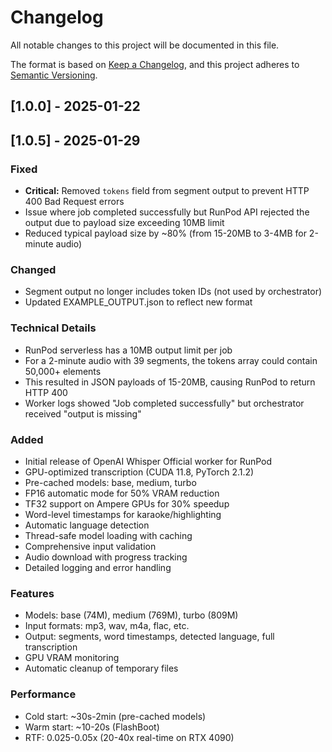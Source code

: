 # Changelog

All notable changes to this project will be documented in this file.

The format is based on [Keep a Changelog](https://keepachangelog.com/en/1.0.0/),
and this project adheres to [Semantic Versioning](https://semver.org/spec/v2.0.0.html).

## [1.0.0] - 2025-01-22
## [1.0.5] - 2025-01-29

### Fixed
- **Critical:** Removed `tokens` field from segment output to prevent HTTP 400 Bad Request errors
- Issue where job completed successfully but RunPod API rejected the output due to payload size exceeding 10MB limit
- Reduced typical payload size by ~80% (from 15-20MB to 3-4MB for 2-minute audio)

### Changed
- Segment output no longer includes token IDs (not used by orchestrator)
- Updated EXAMPLE_OUTPUT.json to reflect new format

### Technical Details
- RunPod serverless has a 10MB output limit per job
- For a 2-minute audio with 39 segments, the tokens array could contain 50,000+ elements
- This resulted in JSON payloads of 15-20MB, causing RunPod to return HTTP 400
- Worker logs showed "Job completed successfully" but orchestrator received "output is missing"


### Added
- Initial release of OpenAI Whisper Official worker for RunPod
- GPU-optimized transcription (CUDA 11.8, PyTorch 2.1.2)
- Pre-cached models: base, medium, turbo
- FP16 automatic mode for 50% VRAM reduction
- TF32 support on Ampere GPUs for 30% speedup
- Word-level timestamps for karaoke/highlighting
- Automatic language detection
- Thread-safe model loading with caching
- Comprehensive input validation
- Audio download with progress tracking
- Detailed logging and error handling

### Features
- Models: base (74M), medium (769M), turbo (809M)
- Input formats: mp3, wav, m4a, flac, etc.
- Output: segments, word timestamps, detected language, full transcription
- GPU VRAM monitoring
- Automatic cleanup of temporary files

### Performance
- Cold start: ~30s-2min (pre-cached models)
- Warm start: ~10-20s (FlashBoot)
- RTF: 0.025-0.05x (20-40x real-time on RTX 4090)
